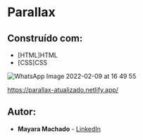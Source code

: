 # Parallax 

## Construído com:

* [HTML]HTML
* [CSS]CSS



![WhatsApp Image 2022-02-09 at 16 49 55](https://user-images.githubusercontent.com/79062281/153280935-71b09480-8c57-41b6-9bb7-262ef49acb7d.jpeg)


https://parallax-atualizado.netlify.app/
## Autor:

* **Mayara Machado** - [LinkedIn](https://www.linkedin.com/in/mayaramachado-08/)


